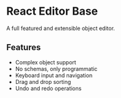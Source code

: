 # React Editor Base

A full featured and extensible object editor.

## Features

 * Complex object support
 * No schemas, only programmatic 
 * Keyboard input and navigation
 * Drag and drop sorting
 * Undo and redo operations
 
 